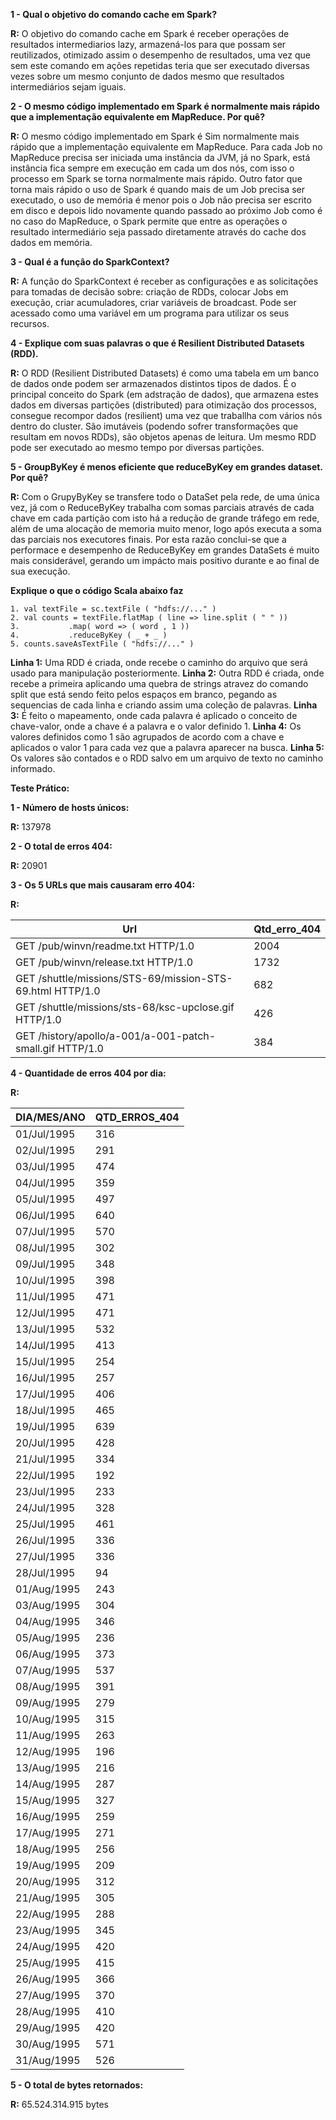 ﻿**1 - Qual o objetivo do comando cache em Spark?**

**R:** O objetivo do comando cache em Spark é receber operações de resultados intermediarios lazy, armazená-los para que possam ser reutilizados, otimizado assim o desempenho de resultados, uma vez que sem este comando em ações repetidas teria que ser executado diversas vezes sobre um mesmo conjunto de dados mesmo que resultados intermediários sejam iguais.

**2 - O mesmo código implementado em Spark é normalmente mais rápido que a implementação equivalente em MapReduce. Por quê?**

**R:** O mesmo código implementado em Spark é Sim normalmente mais rápido que a implementação equivalente em MapReduce.
Para cada Job no MapReduce precisa ser iniciada uma instância da JVM, já no Spark, está instância fica sempre em execução em cada um dos nós, com isso o processo em Spark se torna normalmente mais rápido.
Outro fator que torna mais rápido o uso de Spark é quando mais de um Job precisa ser executado, o uso de memória é menor pois o Job não precisa ser escrito em disco e depois lido novamente quando passado ao próximo Job como é no caso do MapReduce, o Spark permite que entre as operações o resultado intermediário seja passado diretamente através do cache dos dados em memória.

**3 - Qual é a função do SparkContext?**

**R:** A função do SparkContext é receber as configurações e as solicitações para tomadas de decisão sobre: criação de RDDs, colocar Jobs em execução, criar acumuladores, criar variáveis de broadcast.
Pode ser acessado como uma variável em um programa para utilizar os seus recursos.

**4 - Explique com suas palavras o que é Resilient Distributed Datasets (RDD).**

**R:** O RDD (Resilient Distributed Datasets) é como uma tabela em um banco de dados onde podem ser armazenados distintos tipos de dados. 
É o principal conceito do Spark (em adstração de dados), que armazena estes dados em diversas partições (distributed) para otimização dos processos, consegue recompor dados (resilient) uma vez que traballha com vários nós dentro do cluster.
São imutáveis (podendo sofrer transformações que resultam em novos RDDs), são objetos apenas de leitura.
Um mesmo RDD pode ser executado ao mesmo tempo por diversas partições.

**5 - GroupByKey é menos eficiente que reduceByKey em grandes dataset. Por quê?**

**R:** Com o GrupyByKey se transfere todo o DataSet pela rede, de uma única vez, já com o ReduceByKey trabalha com somas parciais através de cada chave em cada partição com isto há a redução de grande tráfego em rede, além de uma alocação de memoria muito menor, logo após executa a soma das parciais nos executores finais.
Por esta razão conclui-se que a performace e desempenho de ReduceByKey em grandes DataSets é muito mais considerável, gerando um impácto mais positivo durante e ao final de sua execução.

**Explique o que o código Scala abaixo faz**


```
1. val textFile = sc.textFile ( "hdfs://..." )
2. val counts = textFile.flatMap ( line => line.split ( " " ))
3.           .map( word => ( word , 1 ))
4.           .reduceByKey ( _ + _ )
5. counts.saveAsTextFile ( "hdfs://..." )
```

**Linha 1:** Uma RDD é criada, onde recebe o caminho do arquivo que será usado para manipulação posteriormente.
**Linha 2:** Outra RDD é criada, onde recebe a primeira aplicando uma quebra de strings atravez do comando split que está sendo feito pelos espaços em branco, pegando as sequencias de cada linha e criando assim uma coleção de palavras.
**Linha 3:** É feito o mapeamento, onde cada palavra é aplicado o conceito de chave-valor, onde a chave é a palavra e o valor definido 1.
**Linha 4:** Os valores definidos como 1 são agrupados de acordo com a chave e aplicados o valor 1 para cada vez que a palavra aparecer na busca.
**Linha 5:** Os valores são contados e o RDD salvo em um arquivo de texto no caminho informado.




**Teste Prático:**

**1 - Número de hosts únicos:**

**R:** 137978

**2 - O total de erros 404:**

**R:** 20901

**3 - Os 5 URLs que mais causaram erro 404:** 

**R:**

| Url                                      | Qtd_erro_404 |
| --- | --- |
| GET /pub/winvn/readme.txt HTTP/1.0 | 2004 |
| GET /pub/winvn/release.txt HTTP/1.0 | 1732 |
| GET /shuttle/missions/STS-69/mission-STS-69.html HTTP/1.0 | 682 |
| GET /shuttle/missions/sts-68/ksc-upclose.gif HTTP/1.0 | 426 |
| GET /history/apollo/a-001/a-001-patch-small.gif HTTP/1.0 | 384 |

**4 - Quantidade de erros 404 por dia:**

**R:**

| DIA/MES/ANO | QTD_ERROS_404 |
| --- | --- |
| 01/Jul/1995 | 316 |
| 02/Jul/1995 | 291 |
| 03/Jul/1995 | 474 |
| 04/Jul/1995 | 359 |
| 05/Jul/1995 | 497 |
| 06/Jul/1995 | 640 |
| 07/Jul/1995 | 570 |
| 08/Jul/1995 | 302 |
| 09/Jul/1995 | 348 |
| 10/Jul/1995 | 398 |
| 11/Jul/1995 | 471 |
| 12/Jul/1995 | 471 |
| 13/Jul/1995 | 532 |
| 14/Jul/1995 | 413 |
| 15/Jul/1995 | 254 |
| 16/Jul/1995 | 257 |
| 17/Jul/1995 | 406 |
| 18/Jul/1995 | 465 |
| 19/Jul/1995 | 639 |
| 20/Jul/1995 | 428 |
| 21/Jul/1995 | 334 |
| 22/Jul/1995 | 192 |
| 23/Jul/1995 | 233 |
| 24/Jul/1995 | 328 |
| 25/Jul/1995 | 461 |
| 26/Jul/1995 | 336 |
| 27/Jul/1995 | 336 |
| 28/Jul/1995 | 94 |
| 01/Aug/1995 | 243 |
| 03/Aug/1995 | 304 |
| 04/Aug/1995 | 346 |
| 05/Aug/1995 | 236 |
| 06/Aug/1995 | 373 |
| 07/Aug/1995 | 537 |
| 08/Aug/1995 | 391 |
| 09/Aug/1995 | 279 |
| 10/Aug/1995 | 315 |
| 11/Aug/1995 | 263 |
| 12/Aug/1995 | 196 |
| 13/Aug/1995 | 216 |
| 14/Aug/1995 | 287 |
| 15/Aug/1995 | 327 |
| 16/Aug/1995 | 259 |
| 17/Aug/1995 | 271 |
| 18/Aug/1995 | 256 |
| 19/Aug/1995 | 209 |
| 20/Aug/1995 | 312 |
| 21/Aug/1995 | 305 |
| 22/Aug/1995 | 288 |
| 23/Aug/1995 | 345 |
| 24/Aug/1995 | 420 |
| 25/Aug/1995 | 415 |
| 26/Aug/1995 | 366 |
| 27/Aug/1995 | 370 |
| 28/Aug/1995 | 410 |
| 29/Aug/1995 | 420 |
| 30/Aug/1995 | 571 |
| 31/Aug/1995 | 526 |

**5 - O total de bytes retornados:**

**R:** 65.524.314.915 bytes
